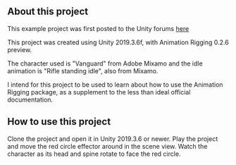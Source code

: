 ## About this project
This example project was first posted to the Unity forums [here](https://forum.unity.com/threads/skewed-rotation-when-character-looks-up-and-down-he-also-moves-side-to-side.860908)

This project was created using Unity 2019.3.6f, with Animation Rigging 0.2.6 preview.

The character used is "Vanguard" from Adobe Mixamo and the idle animation is "Rifle standing idle", also from Mixamo.

I intend for this project to be used to learn about how to use the Animation Rigging package, as a supplement to the less than ideal official documentation.

## How to use this project
Clone the project and open it in Unity 2019.3.6 or newer. 
Play the project and move the red circle effector around in the scene view.
Watch the character as its head and spine rotate to face the red circle.
